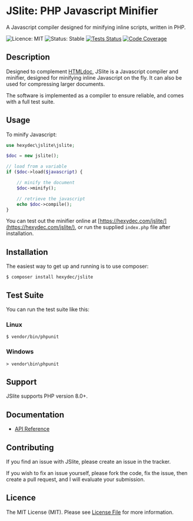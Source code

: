 # JSlite: PHP Javascript Minifier
A Javascript compiler designed for minifying inline scripts, written in PHP.

![Licence: MIT](https://img.shields.io/badge/Licence-MIT-lightgrey.svg)
![Status: Stable](https://img.shields.io/badge/Status-Stable-Green.svg)
[![Tests Status](https://github.com/hexydec/jslite/actions/workflows/tests.yml/badge.svg)](https://github.com/hexydec/jslite/actions/workflows/tests.yml)
[![Code Coverage](https://codecov.io/gh/hexydec/jslite/branch/master/graph/badge.svg)](https://app.codecov.io/gh/hexydec/jslite)

## Description

Designed to complement [HTMLdoc](http://github.com/hexydec/htmldoc), JSlite is a Javascript compiler and minifier, designed for minifying inline Javascript on the fly. It can also be used for compressing larger documents.

The software is implemented as a compiler to ensure reliable, and comes with a full test suite.

## Usage

To minify Javascript:

```php
use hexydec\jslite\jslite;

$doc = new jslite();

// load from a variable
if ($doc->load($javascript) {

	// minify the document
	$doc->minify();

	// retrieve the javascript
	echo $doc->compile();
}
```

You can test out the minifier online at [https://hexydec.com/jslite/](https://hexydec.com/jslite/), or run the supplied `index.php` file after installation.

## Installation

The easiest way to get up and running is to use composer:

```
$ composer install hexydec/jslite
```

## Test Suite

You can run the test suite like this:

### Linux
```
$ vendor/bin/phpunit
```
### Windows
```
> vendor\bin\phpunit
```

## Support

JSlite supports PHP version 8.0+.

## Documentation

- [API Reference](docs/api/readme.md)

## Contributing

If you find an issue with JSlite, please create an issue in the tracker.

If you wish to fix an issue yourself, please fork the code, fix the issue, then create a pull request, and I will evaluate your submission.

## Licence

The MIT License (MIT). Please see [License File](LICENCE) for more information.
